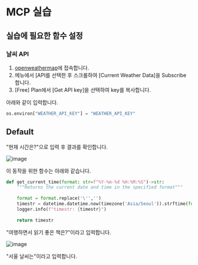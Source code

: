 # MCP 실습

## 실습에 필요한 함수 설정

### 날씨 API

1) [openweathermap](https://home.openweathermap.org/users/sign_in)에 접속합니다.
2) 메뉴에서 [API를 선택한 후 스크롤하여 [Current Weather Data]을 Subscribe 합니다.
3) [Free] Plan에서 [Get API key]을 선택하여 key를 복사합니다.

아래와 같이 입력합니다.

```python
os.environ["WEATHER_API_KEY"] = "WEATHER_API_KEY"
```


## Default

"현재 시간은?"으로 입력 후 결과를 확인합니다.

![image](https://github.com/user-attachments/assets/cb6ab7e2-9578-45c7-8e51-cd5dbd1a0719)

이 동작을 위한 함수는 아래와 같습니다.

```python
def get_current_time(format: str=f"%Y-%m-%d %H:%M:%S")->str:
    """Returns the current date and time in the specified format"""
    
    format = format.replace('\'','')
    timestr = datetime.datetime.now(timezone('Asia/Seoul')).strftime(format)
    logger.info(f"timestr: {timestr}")
    
    return timestr
```

"여행하면서 읽기 좋은 책은?"이라고 입력합니다. 

![image](https://github.com/user-attachments/assets/d8457806-32a2-4fa3-addb-b15d2c0c0482)

"서울 날씨는"이라고 입력합니다.

